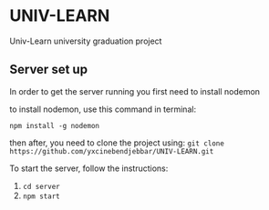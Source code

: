 # UNIV-LEARN

Univ-Learn university graduation project

## Server set up

In order to get the server running you first need to install nodemon

to install nodemon, use this command in terminal:

`npm install -g nodemon`

then after, you need to clone the project using:
`git clone https://github.com/yxcinebendjebbar/UNIV-LEARN.git`

To start the server, follow the instructions:

1. `cd server`
2. `npm start`
